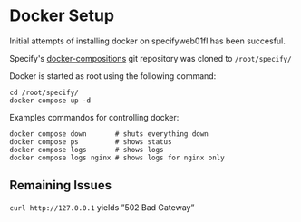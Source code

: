 # Docker Setup

Initial attempts of installing docker on specifyweb01fl has been succesful. 

Specify's [docker-compositions](https://github.com/specify/docker-compositions) git repository was cloned to `/root/specify/`

Docker is started as root using the following command: 

```
cd /root/specify/
docker compose up -d
```

Examples commandos for controlling docker: 

```
docker compose down       # shuts everything down
docker compose ps         # shows status
docker compose logs       # shows logs
docker compose logs nginx # shows logs for nginx only
```


## Remaining Issues  

`curl http://127.0.0.1` yields ”502 Bad Gateway”
